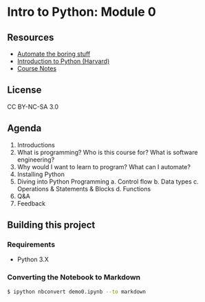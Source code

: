 # Intro to Python: Module 0

## Resources
- [Automate the boring stuff](https://automatetheboringstuff.com)
- [Introduction to Python (Harvard)](http://tdc-www.harvard.edu/Python.pdf)
- [Course Notes](http://pages.nlouie.com/nlouie-python-course-0/src/demo0)

## License
CC BY-NC-SA 3.0

## Agenda 
1. Introductions
2. What is programming? Who is this course for? What is software engineering?
3. Why would I want to learn to program? What can I automate? 
4. Installing Python
5. Diving into Python Programming
    a. Control flow
    b. Data types 
    c. Operations & Statements & Blocks
    d. Functions
6. Q&A
7. Feedback

## Building this project

### Requirements

- Python 3.X

### Converting the Notebook to Markdown

```bash
$ ipython nbconvert demo0.ipynb --to markdown
``` 
